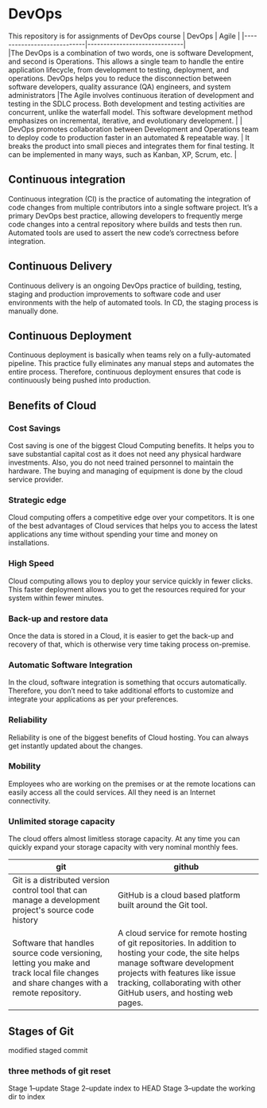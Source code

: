 # DevOps
This repository is for assignments of DevOps course
|          DevOps            |           Agile              |
|----------------------------|------------------------------|     
|The DevOps is a combination of two words, one is software Development, and second is Operations. This allows a single team to handle the entire application lifecycle, from development to testing, deployment, and operations. DevOps helps you to reduce the disconnection between software developers, quality assurance (QA) engineers, and system administrators                         |The Agile involves continuous iteration of development and testing in the SDLC process. Both development and testing activities are concurrent, unlike the waterfall model. This software development method emphasizes on incremental, iterative, and evolutionary development.                              |
| DevOps promotes collaboration between Development and Operations team to deploy code to production faster in an automated & repeatable way. | It breaks the product into small pieces and integrates them for final testing. It can be implemented in many ways, such as Kanban, XP, Scrum, etc. |


## Continuous integration
Continuous integration (CI) is the practice of automating the integration of code changes from multiple contributors into a single software project. It’s a primary DevOps best practice, allowing developers to frequently merge code changes into a central repository where builds and tests then run. Automated tools are used to assert the new code’s correctness before integration.

## Continuous Delivery
Continuous delivery is an ongoing DevOps practice of building, testing, staging and production improvements to software code and user environments with the help of automated tools. In CD, the staging process is manually done.

## Continuous Deployment
Continuous deployment is basically when teams rely on a fully-automated pipeline. This practice fully eliminates any manual steps and automates the entire process. Therefore, continuous deployment ensures that code is continuously being pushed into production. 

## Benefits of Cloud 

### Cost Savings
Cost saving is one of the biggest Cloud Computing benefits. It helps you to save substantial capital cost as it does not need any physical hardware investments. Also, you do not need trained personnel to maintain the hardware. The buying and managing of equipment is done by the cloud service provider.

### Strategic edge
Cloud computing offers a competitive edge over your competitors. It is one of the best advantages of Cloud services that helps you to access the latest applications any time without spending your time and money on installations.

### High Speed
Cloud computing allows you to deploy your service quickly in fewer clicks. This faster deployment allows you to get the resources required for your system within fewer minutes.

### Back-up and restore data
Once the data is stored in a Cloud, it is easier to get the back-up and recovery of that, which is otherwise very time taking process on-premise.

### Automatic Software Integration
In the cloud, software integration is something that occurs automatically. Therefore, you don’t need to take additional efforts to customize and integrate your applications as per your preferences.

### Reliability
Reliability is one of the biggest benefits of Cloud hosting. You can always get instantly updated about the changes.

### Mobility
Employees who are working on the premises or at the remote locations can easily access all the could services. All they need is an Internet connectivity.

### Unlimited storage capacity
The cloud offers almost limitless storage capacity. At any time you can quickly expand your storage capacity with very nominal monthly fees.

|  git     |   github   |
|----------|------------|
|Git is a distributed version control tool that can manage a development project's source code history|GitHub is a cloud based platform built around the Git tool. |
| Software that handles source code versioning, letting you make and track local file changes and share changes with a remote repository.| A cloud service for remote hosting of git repositories. In addition to hosting your code, the site helps manage software development projects with features like issue tracking, collaborating with other GitHub users, and hosting web pages.|

## Stages of Git
modified
staged
commit

### three methods of git reset
Stage 1–update
Stage 2–update index to HEAD
Stage 3–update the working dir to index 
